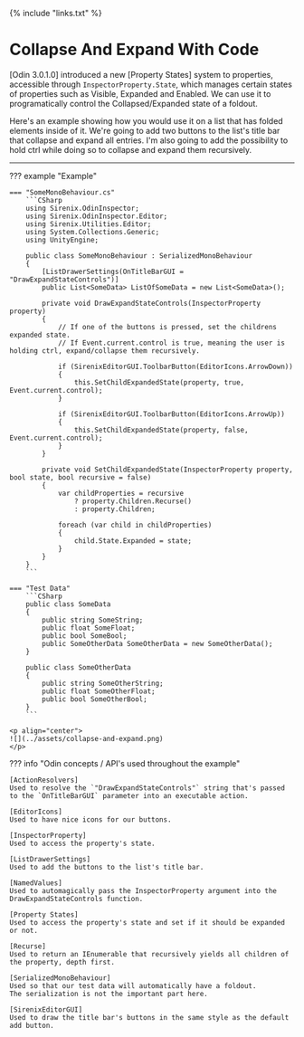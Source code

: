 {% include "links.txt" %}

# Collapse And Expand With Code

[Odin 3.0.1.0] introduced a new [Property States] system to properties, accessible through `InspectorProperty.State`, which manages certain states of properties such as Visible, Expanded and Enabled.
We can use it to programatically control the Collapsed/Expanded state of a foldout.

Here's an example showing how you would use it on a list that has folded elements inside of it.
We're going to add two buttons to the list's title bar that collapse and expand all entries.
I'm also going to add the possibility to hold <key>ctrl</key> while doing so to collapse and expand them recursively.

---

??? example "Example"

	=== "SomeMonoBehaviour.cs"
		```CSharp
		using Sirenix.OdinInspector;
		using Sirenix.OdinInspector.Editor;
		using Sirenix.Utilities.Editor;
		using System.Collections.Generic;
		using UnityEngine;

		public class SomeMonoBehaviour : SerializedMonoBehaviour
		{
			[ListDrawerSettings(OnTitleBarGUI = "DrawExpandStateControls")]
			public List<SomeData> ListOfSomeData = new List<SomeData>();

			private void DrawExpandStateControls(InspectorProperty property)
			{
				// If one of the buttons is pressed, set the childrens expanded state.
				// If Event.current.control is true, meaning the user is holding ctrl, expand/collapse them recursively.

				if (SirenixEditorGUI.ToolbarButton(EditorIcons.ArrowDown))
				{
					this.SetChildExpandedState(property, true, Event.current.control);
				}
				
				if (SirenixEditorGUI.ToolbarButton(EditorIcons.ArrowUp))
				{
					this.SetChildExpandedState(property, false, Event.current.control);
				}
			}

			private void SetChildExpandedState(InspectorProperty property, bool state, bool recursive = false)
			{
				var childProperties = recursive 
					? property.Children.Recurse() 
					: property.Children;

				foreach (var child in childProperties)
				{
					child.State.Expanded = state;
				}
			}
		}
		```
	
	=== "Test Data"
		```CSharp
		public class SomeData
		{
			public string SomeString;
			public float SomeFloat;
			public bool SomeBool;
			public SomeOtherData SomeOtherData = new SomeOtherData();
		}

		public class SomeOtherData
		{
			public string SomeOtherString;
			public float SomeOtherFloat;
			public bool SomeOtherBool;
		}
		```

	<p align="center">
	![](../assets/collapse-and-expand.png)
	</p>

??? info "Odin concepts / API's used throughout the example"

	[ActionResolvers]  
	Used to resolve the `"DrawExpandStateControls"` string that's passed to the `OnTitleBarGUI` parameter into an executable action.

	[EditorIcons]  
	Used to have nice icons for our buttons.

	[InspectorProperty]  
	Used to access the property's state.

	[ListDrawerSettings]  
	Used to add the buttons to the list's title bar.

	[NamedValues]  
	Used to automagically pass the InspectorProperty argument into the DrawExpandStateControls function.

	[Property States]  
	Used to access the property's state and set if it should be expanded or not.

	[Recurse]  
	Used to return an IEnumerable that recursively yields all children of the property, depth first.

	[SerializedMonoBehaviour]  
	Used so that our test data will automatically have a foldout.
	The serialization is not the important part here.

	[SirenixEditorGUI]  
	Used to draw the title bar's buttons in the same style as the default add button.
